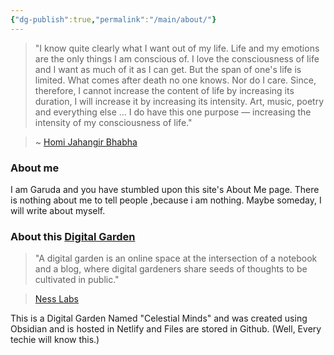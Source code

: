 ```yaml
---
{"dg-publish":true,"permalink":"/main/about/"}
---
```


> "I know quite clearly what I want out of my life. Life and my emotions are the only things I am conscious of. I love the consciousness of life and I want as much of it as I can get. But the span of one's life is limited. What comes after death no one knows. Nor do I care. Since, therefore, I cannot increase the content of life by increasing its duration, I will increase it by increasing its intensity. Art, music, poetry and everything else … I do have this one purpose — increasing the intensity of my consciousness of life."

> ~ [Homi Jahangir Bhabha](https://en.wikiquote.org/wiki/Homi_J._Bhabha)

### About me

I am Garuda and you have stumbled upon this site's About Me page. There is nothing about me to tell people ,because i am nothing. Maybe someday, I will write about myself.

### About this [Digital Garden](https://maggieappleton.com/garden-history)

> "A digital garden is an online space at the intersection of a notebook and a blog, where digital gardeners share seeds of thoughts to be cultivated in public."

> [Ness Labs](https://nesslabs.com/digital-garden-set-up)

This is a Digital Garden Named "Celestial Minds" and was created using Obsidian and is hosted in Netlify and Files are stored in Github. (Well, Every techie will know this.)